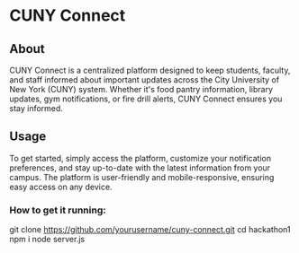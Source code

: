 # CUNY Connect

## About
CUNY Connect is a centralized platform designed to keep students, faculty, and staff informed about important updates across the City University of New York (CUNY) system. Whether it's food pantry information, library updates, gym notifications, or fire drill alerts, CUNY Connect ensures you stay informed.

## Usage
To get started, simply access the platform, customize your notification preferences, and stay up-to-date with the latest information from your campus. The platform is user-friendly and mobile-responsive, ensuring easy access on any device.

### How to get it running:
git clone https://github.com/yourusername/cuny-connect.git
cd hackathon1
npm i
node server.js

